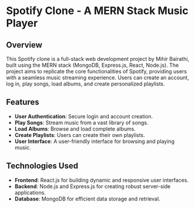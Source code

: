 # Spotify Clone - A MERN Stack Music Player

## Overview

This Spotify clone is a full-stack web development project by Mihir Bairathi, built using the MERN stack (MongoDB, Express.js, React, Node.js). The project aims to replicate the core functionalities of Spotify, providing users with a seamless music streaming experience. Users can create an account, log in, play songs, load albums, and create personalized playlists.

## Features

- **User Authentication**: Secure login and account creation.
- **Play Songs**: Stream music from a vast library of songs.
- **Load Albums**: Browse and load complete albums.
- **Create Playlists**: Users can create their own playlists.
- **User Interface**: A user-friendly interface for browsing and playing music.

## Technologies Used

- **Frontend**: React.js for building dynamic and responsive user interfaces.
- **Backend**: Node.js and Express.js for creating robust server-side applications.
- **Database**: MongoDB for efficient data storage and retrieval.
